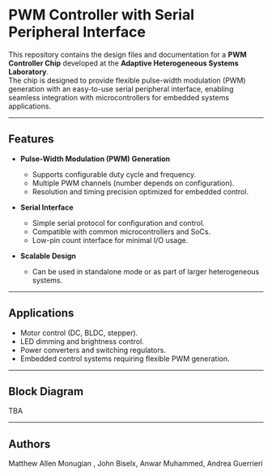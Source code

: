 # PWM Controller with Serial Peripheral Interface

This repository contains the design files and documentation for a **PWM Controller Chip** developed at the **Adaptive Heterogeneous Systems Laboratory**.  
The chip is designed to provide flexible pulse-width modulation (PWM) generation with an easy-to-use serial peripheral interface, enabling seamless integration with microcontrollers for embedded systems applications.

---

## Features

- **Pulse-Width Modulation (PWM) Generation**
  - Supports configurable duty cycle and frequency.
  - Multiple PWM channels (number depends on configuration).
  - Resolution and timing precision optimized for embedded control.

- **Serial Interface**
  - Simple serial protocol for configuration and control.
  - Compatible with common microcontrollers and SoCs.
  - Low-pin count interface for minimal I/O usage.

- **Scalable Design**
  - Can be used in standalone mode or as part of larger heterogeneous systems.
---

## Applications

- Motor control (DC, BLDC, stepper).
- LED dimming and brightness control.
- Power converters and switching regulators.
- Embedded control systems requiring flexible PWM generation.

---

## Block Diagram

TBA

---

## Authors

Matthew Allen Monugian , John Biselx, Anwar Muhammed, Andrea Guerrieri

 
